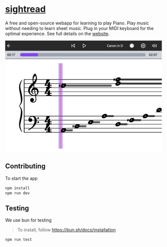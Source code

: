 # [sightread](http://sightread.dev)

A free and open-source webapp for learning to play Piano. Play music without needing to learn sheet music. Plug in your MIDI keyboard for the optimal experience. See full details on the [website](https://sightread.dev/about).

<img alt="app screenshot" src="./public/images/mode_sheet_hero_readme.png" style="max-width: 100%"/>

## Contributing

To start the app

```
npm install
npm run dev
```

## Testing

We use bun for testing

> To install, follow https://bun.sh/docs/installation

```
npm run test
```